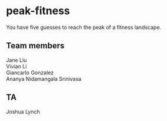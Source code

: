 # peak-fitness
You have five guesses to reach the peak of a fitness landscape.

## Team members
Jane Liu  
Vivian Li  
Giancarlo Gonzalez  
Ananya Nidamangala Srinivasa  

## TA
Joshua Lynch

